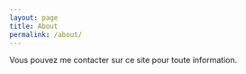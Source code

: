 ```yaml
---
layout: page
title: About
permalink: /about/
---
```


Vous pouvez me contacter sur ce site pour toute information.
